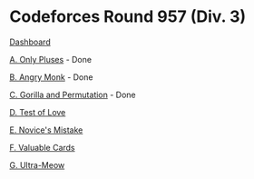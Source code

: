 # Codeforces Round 957 (Div. 3)

[Dashboard](https://codeforces.com/contest/1992)

[A. Only Pluses](https://codeforces.com/contest/1992/problem/A) - Done

[B. Angry Monk](https://codeforces.com/contest/1992/problem/B) - Done

[C. Gorilla and Permutation](https://codeforces.com/contest/1992/problem/C) - Done

[D. Test of Love](https://codeforces.com/contest/1992/problem/D)

[E. Novice's Mistake](https://codeforces.com/contest/1992/problem/E)

[F. Valuable Cards](https://codeforces.com/contest/1992/problem/F)

[G. Ultra-Meow](https://codeforces.com/contest/1992/problem/G)
